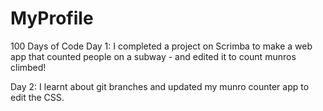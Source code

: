 # MyProfile
100 Days of Code
Day 1: I completed a project on Scrimba to make a web app that counted people on a subway - and edited it to count munros climbed!

Day 2: I learnt about git branches and updated my munro counter app to edit the CSS.

